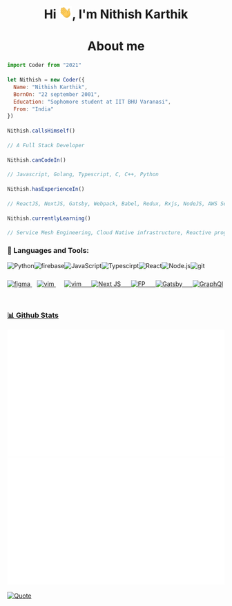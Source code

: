 
<h1 align="center">Hi <img src="https://raw.githubusercontent.com/ABSphreak/ABSphreak/master/gifs/Hi.gif" width="30px">, I'm Nithish Karthik</h1>



<h1 align="center">About me </h1>



```javascript
import Coder from "2021"
  
let Nithish = new Coder({
  Name: "Nithish Karthik",
  BornOn: "22 september 2001",
  Education: "Sophomore student at IIT BHU Varanasi",
  From: "India"
})

Nithish.callsHimself()

// A Full Stack Developer

Nithish.canCodeIn()

// Javascript, Golang, Typescript, C, C++, Python

Nithish.hasExperienceIn()

// ReactJS, NextJS, Gatsby, Webpack, Babel, Redux, Rxjs, NodeJS, AWS Services, GraphQL, Relay

Nithish.currentlyLearning()

// Service Mesh Engineering, Cloud Native infrastructure, Reactive programming with Rxjs, Web Assembly, PWA...

```



### 🔨 Languages and Tools:

<a href="https://www.python.org" target="_blank"><img align="left" alt="Python" height ="42px" src="https://raw.githubusercontent.com/rahul-jha98/github_readme_icons/main/language_and_tools/square/python/python.svg"></a>
<a href="https://firebase.google.com/" target="_blank"> <img align="left" src="https://raw.githubusercontent.com/rahul-jha98/github_readme_icons/main/language_and_tools/square/firebase/firebase.svg" alt="firebase" height ="42px"/> </a>
<a href="https://developer.mozilla.org/en-US/docs/Web/JavaScript" target="_blank"> <img align="left" alt="JavaScript" height ="42px"  src="https://raw.githubusercontent.com/rahul-jha98/github_readme_icons/main/language_and_tools/square/javascript/javascript.svg"> </a>
<a href="https://www.typescriptlang.org/" target="_blank"><img align="left" alt="Typescirpt" height ="42px" src="https://raw.githubusercontent.com/rahul-jha98/github_readme_icons/main/language_and_tools/square/typescript/typescript.svg"></a>
<a href="https://reactjs.org/" target="_blank"> <img align="left" alt="React" height ="42px" src="https://raw.githubusercontent.com/rahul-jha98/github_readme_icons/main/language_and_tools/square/react/react.svg"></a>
<a href="https://nodejs.org" target="_blank"><img align="left" alt="Node.js" height ="42px" src="https://raw.githubusercontent.com/rahul-jha98/github_readme_icons/main/language_and_tools/square/node/node.svg"></a>
<a href="https://git-scm.com/" target="_blank"> <img src="https://raw.githubusercontent.com/rahul-jha98/github_readme_icons/main/language_and_tools/square/git-scm/git-scm.svg" align="left" alt="git" height='42px'/> </a>
<a href="https://www.figma.com/" target="_blank"> <img src="https://raw.githubusercontent.com/rahul-jha98/github_readme_icons/main/language_and_tools/square/figma/figma.svg" alt="figma" height='42px'/> </a>
&nbsp;&nbsp;
<a href="https://www.vim.org" target="_blank"> <img src="https://upload.wikimedia.org/wikipedia/commons/9/9f/Vimlogo.svg" alt="vim" height='38px'/> </a>
&nbsp;&nbsp;&nbsp;&nbsp;
<a href="https://webassembly.org" target="_blank"> <img src="https://upload.wikimedia.org/wikipedia/commons/1/1f/WebAssembly_Logo.svg" alt="vim" height='38px'/> 
&nbsp;&nbsp;&nbsp;&nbsp;
 <a href="https://nextjs.org/" target="_blank"> <img src="https://buttercms.com/static/images/tech_banners/Nextjs.b8a717322c08.png" alt="Next JS" height='38px'/> 
&nbsp;&nbsp;&nbsp;&nbsp;
 <a href="https://en.wikipedia.org/wiki/Functional_programming" target="_blank"> <img src="https://res.cloudinary.com/practicaldev/image/fetch/s--3d4DOs97--/c_imagga_scale,f_auto,fl_progressive,h_420,q_auto,w_1000/https://dev-to-uploads.s3.amazonaws.com/i/6jhpy2zmf4s57a76vhoq.png" alt="FP" height='38px'/> 
   &nbsp;&nbsp;&nbsp;&nbsp;
<a href="https://www.gatsbyjs.com/" target="_blank"> <img src="https://www.gatsbyjs.com/Gatsby-Monogram.svg" alt="Gatsby" height='38px'/>
    &nbsp;&nbsp;&nbsp;&nbsp;
  <a href="https://graphql.org/" target="_blank"> <img src="https://upload.wikimedia.org/wikipedia/commons/1/17/GraphQL_Logo.svg" alt="GraphQl" height='38px'/>

   <br>


### 📊 Github Stats
  
![Stats Overview](https://raw.githubusercontent.com/sudo-NithishKarthik/github-stats-transparent/output/generated/overview.svg)
![Most Used Languages](https://raw.githubusercontent.com/sudo-NithishKarthik/github-stats-transparent/output/generated/languages.svg)

![Quote](https://github-readme-quotes.herokuapp.com/quote?theme=dark&animation=grow_out_in)

